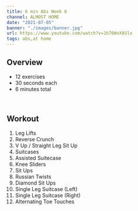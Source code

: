 ```yaml
---
title: 6 min Abs Week 6
channel: ALMOST HOME
date: "2021-07-05"
banner: "./images/banner.jpg"
url: https://www.youtube.com/watch?v=1h76WvX8Slo
tags: abs,at home
---
```


## Overview
- 12 exercises
- 30 seconds each
- 6 minutes total

<br />

## Workout
1. Leg Lifts
2. Reverse Crunch
3. V Up / Straight Leg Sit Up
4. Suitcases
5. Assisted Suitecase
6. Knee Sliders
7. Sit Ups
8. Russian Twists
9. Diamond Sit Ups
10. Single Leg Suitcase (Left)
11. Single Leg Suitcase (Right)
12. Alternating Toe Touches

